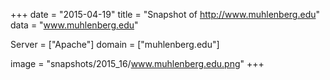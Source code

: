 
+++
date = "2015-04-19"
title = "Snapshot of http://www.muhlenberg.edu"
data = "www.muhlenberg.edu"

Server = ["Apache"]
domain = ["muhlenberg.edu"]

  image = "snapshots/2015_16/www.muhlenberg.edu.png"
+++
#
